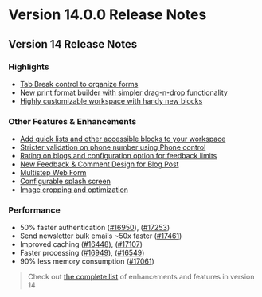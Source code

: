 # Version 14.0.0 Release Notes

## Version 14 Release Notes

### Highlights

- [Tab Break control to organize forms](https://github.com/netmanthan/shoperframeworks/pull/13036)
- [New print format builder with simpler drag-n-drop functionality](https://github.com/netmanthan/shoperframeworks/pull/14134)
- [Highly customizable workspace with handy new blocks](https://github.com/netmanthan/shoperframeworks/pull/13152)

### Other Features & Enhancements

- [Add quick lists and other accessible blocks to your workspace](https://github.com/netmanthan/shoperframeworks/pull/13152)
- [Stricter validation on phone number using Phone control](https://github.com/netmanthan/shoperframeworks/pull/15538)
- [Rating on blogs and configuration option for feedback limits](https://github.com/netmanthan/shoperframeworks/pull/14614)
- [New Feedback & Comment Design for Blog Post](https://github.com/netmanthan/shoperframeworks/pull/14614)
- [Multistep Web Form](https://github.com/netmanthan/shoperframeworks/pull/14978)
- [Configurable splash screen](https://github.com/netmanthan/shoperframeworks/pull/17006)
- [Image cropping and optimization](https://github.com/netmanthan/shoperframeworks/pull/13835)

### Performance

- 50% faster authentication ([#16950](https://github.com/netmanthan/shoperframeworks/pull/16950)), ([#17253](https://github.com/netmanthan/shoperframeworks/pull/17253))
- Send newsletter bulk emails ~50x faster ([#17461](https://github.com/netmanthan/shoperframeworks/pull/17461))
- Improved caching ([#16448](https://github.com/netmanthan/shoperframeworks/pull/16448)), ([#17107](https://github.com/netmanthan/shoperframeworks/pull/17107))
- Faster processing ([#16949](https://github.com/netmanthan/shoperframeworks/pull/16949)), ([#16549](https://github.com/netmanthan/shoperframeworks/pull/16549))
- 90% less memory consumption ([#17061](https://github.com/netmanthan/shoperframeworks/pull/17061))

> Check out [the complete list](https://github.com/netmanthan/shoperframeworks/issues/17532) of enhancements and features in version 14
